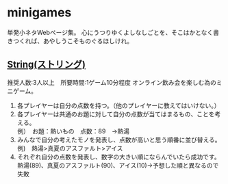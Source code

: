 # minigames
単発小ネタWebページ集。
心にうつりゆくよしなしごとを、そこはかとなく書きつくれば、あやしうこそものぐるほしけれ。

## [String(ストリング)](https://lemniscatern.github.io/minigames/string/)
推奨人数:3人以上　所要時間:1ゲーム10分程度
オンライン飲み会を楽しむ為のミニゲーム。
1. 各プレイヤーは自分の点数を持つ。（他のプレイヤーに教えてはいけない。）
2. 各プレイヤーは共通のお題に対して自分の点数が当てはまるもの、ことを考える。  
  例）　お題：熱いもの　点数：89　→熱湯
3. みんなで自分の考えたモノを発表し、点数が高いと思う順番に並び替える。  
  例)　熱湯>真夏のアスファルト>アイス
4. それぞれ自分の点数を発表し、数字の大きい順にならんでいたら成功です。   
  熱湯(89)、真夏のアスファルト(90)、アイス(10)→予想した順と異なるので失敗  


